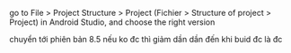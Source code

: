 go to File > Project Structure > Project (Fichier > Structure of project > Project) in Android Studio, and choose the right version

chuyển tới phiên bản 8.5 nếu ko đc thì giảm dần dần đến khi buid đc là đc

